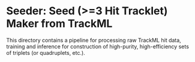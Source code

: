 # Seeder: Seed (>=3 Hit Tracklet) Maker from TrackML

This directory contains a pipeline for processing raw TrackML hit data, training and inference for construction of high-purity, high-efficiency sets of triplets (or quadruplets, etc.).
